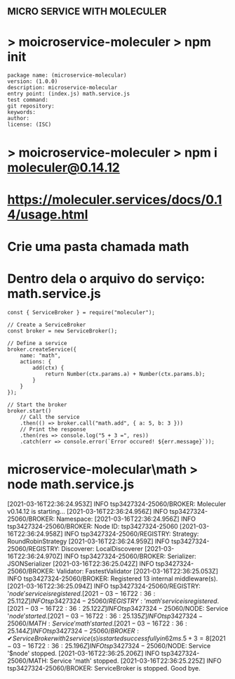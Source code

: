 ## MICRO SERVICE WITH MOLECULER

# > moicroservice-moleculer > npm init
    
    package name: (microservice-molecular)
    version: (1.0.0)
    description: microservice-molecular
    entry point: (index.js) math.service.js
    test command:
    git repository:
    keywords:
    author:
    license: (ISC)

# > moicroservice-moleculer > npm i moleculer@0.14.12

# https://moleculer.services/docs/0.14/usage.html
# Crie uma pasta chamada math 
# Dentro dela o arquivo do serviço: math.service.js

    const { ServiceBroker } = require("moleculer");

    // Create a ServiceBroker
    const broker = new ServiceBroker();

    // Define a service
    broker.createService({
        name: "math",
        actions: {
            add(ctx) {
                return Number(ctx.params.a) + Number(ctx.params.b);
            }
        }
    });

    // Start the broker
    broker.start()
        // Call the service
        .then(() => broker.call("math.add", { a: 5, b: 3 }))
        // Print the response
        .then(res => console.log("5 + 3 =", res))
        .catch(err => console.error(`Error occured! ${err.message}`));

# microservice-molecular\math > node math.service.js

[2021-03-16T22:36:24.953Z] INFO  tsp3427324-25060/BROKER: Moleculer v0.14.12 is starting...
[2021-03-16T22:36:24.956Z] INFO  tsp3427324-25060/BROKER: Namespace: <not defined>
[2021-03-16T22:36:24.956Z] INFO  tsp3427324-25060/BROKER: Node ID: tsp3427324-25060
[2021-03-16T22:36:24.958Z] INFO  tsp3427324-25060/REGISTRY: Strategy: RoundRobinStrategy
[2021-03-16T22:36:24.959Z] INFO  tsp3427324-25060/REGISTRY: Discoverer: LocalDiscoverer
[2021-03-16T22:36:24.970Z] INFO  tsp3427324-25060/BROKER: Serializer: JSONSerializer
[2021-03-16T22:36:25.042Z] INFO  tsp3427324-25060/BROKER: Validator: FastestValidator
[2021-03-16T22:36:25.053Z] INFO  tsp3427324-25060/BROKER: Registered 13 internal middleware(s).
[2021-03-16T22:36:25.094Z] INFO  tsp3427324-25060/REGISTRY: '$node' service is registered.
[2021-03-16T22:36:25.112Z] INFO  tsp3427324-25060/REGISTRY: 'math' service is registered.
[2021-03-16T22:36:25.122Z] INFO  tsp3427324-25060/$NODE: Service '$node' started.
[2021-03-16T22:36:25.135Z] INFO  tsp3427324-25060/MATH: Service 'math' started.
[2021-03-16T22:36:25.144Z] INFO  tsp3427324-25060/BROKER: ✔ ServiceBroker with 2 service(s) is started successfully in 62ms.
5 + 3 = 8
[2021-03-16T22:36:25.196Z] INFO  tsp3427324-25060/$NODE: Service '$node' stopped.
[2021-03-16T22:36:25.206Z] INFO  tsp3427324-25060/MATH: Service 'math' stopped.
[2021-03-16T22:36:25.225Z] INFO  tsp3427324-25060/BROKER: ServiceBroker is stopped. Good bye.

